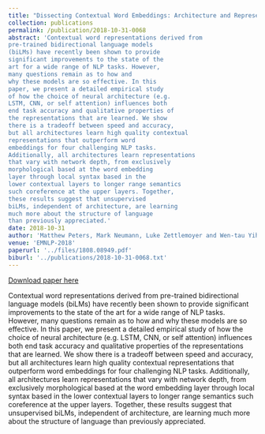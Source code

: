 ```yaml
---
title: "Dissecting Contextual Word Embeddings: Architecture and Representation"
collection: publications
permalink: /publication/2018-10-31-0068
abstract: 'Contextual word representations derived from
pre-trained bidirectional language models
(biLMs) have recently been shown to provide
significant improvements to the state of the
art for a wide range of NLP tasks. However,
many questions remain as to how and
why these models are so effective. In this
paper, we present a detailed empirical study
of how the choice of neural architecture (e.g.
LSTM, CNN, or self attention) influences both
end task accuracy and qualitative properties of
the representations that are learned. We show
there is a tradeoff between speed and accuracy,
but all architectures learn high quality contextual
representations that outperform word
embeddings for four challenging NLP tasks.
Additionally, all architectures learn representations
that vary with network depth, from exclusively
morphological based at the word embedding
layer through local syntax based in the
lower contextual layers to longer range semantics
such coreference at the upper layers. Together,
these results suggest that unsupervised
biLMs, independent of architecture, are learning
much more about the structure of language
than previously appreciated.'
date: 2018-10-31
author: 'Matthew Peters, Mark Neumann, Luke Zettlemoyer and Wen-tau Yih'
venue: 'EMNLP-2018'
paperurl: '../files/1808.08949.pdf'
biburl: '../publications/2018-10-31-0068.txt'
---
```


<a href='../files/1808.08949.pdf'>Download paper here</a>

Contextual word representations derived from
pre-trained bidirectional language models
(biLMs) have recently been shown to provide
significant improvements to the state of the
art for a wide range of NLP tasks. However,
many questions remain as to how and
why these models are so effective. In this
paper, we present a detailed empirical study
of how the choice of neural architecture (e.g.
LSTM, CNN, or self attention) influences both
end task accuracy and qualitative properties of
the representations that are learned. We show
there is a tradeoff between speed and accuracy,
but all architectures learn high quality contextual
representations that outperform word
embeddings for four challenging NLP tasks.
Additionally, all architectures learn representations
that vary with network depth, from exclusively
morphological based at the word embedding
layer through local syntax based in the
lower contextual layers to longer range semantics
such coreference at the upper layers. Together,
these results suggest that unsupervised
biLMs, independent of architecture, are learning
much more about the structure of language
than previously appreciated.
